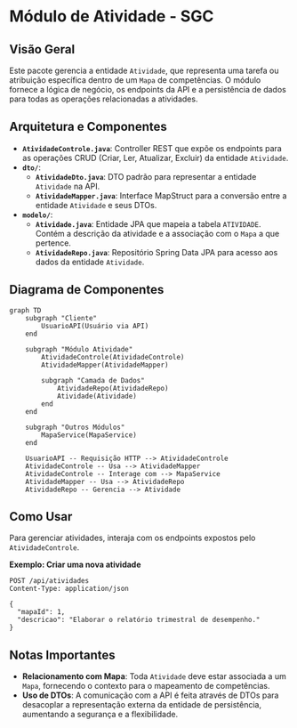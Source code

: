 # Módulo de Atividade - SGC

## Visão Geral
Este pacote gerencia a entidade `Atividade`, que representa uma tarefa ou atribuição específica dentro de um `Mapa` de competências. O módulo fornece a lógica de negócio, os endpoints da API e a persistência de dados para todas as operações relacionadas a atividades.

## Arquitetura e Componentes

- **`AtividadeControle.java`**: Controller REST que expõe os endpoints para as operações CRUD (Criar, Ler, Atualizar, Excluir) da entidade `Atividade`.
- **`dto/`**:
  - **`AtividadeDto.java`**: DTO padrão para representar a entidade `Atividade` na API.
  - **`AtividadeMapper.java`**: Interface MapStruct para a conversão entre a entidade `Atividade` e seus DTOs.
- **`modelo/`**:
  - **`Atividade.java`**: Entidade JPA que mapeia a tabela `ATIVIDADE`. Contém a descrição da atividade e a associação com o `Mapa` a que pertence.
  - **`AtividadeRepo.java`**: Repositório Spring Data JPA para acesso aos dados da entidade `Atividade`.

## Diagrama de Componentes
```mermaid
graph TD
    subgraph "Cliente"
        UsuarioAPI(Usuário via API)
    end

    subgraph "Módulo Atividade"
        AtividadeControle(AtividadeControle)
        AtividadeMapper(AtividadeMapper)

        subgraph "Camada de Dados"
            AtividadeRepo(AtividadeRepo)
            Atividade(Atividade)
        end
    end

    subgraph "Outros Módulos"
        MapaService(MapaService)
    end

    UsuarioAPI -- Requisição HTTP --> AtividadeControle
    AtividadeControle -- Usa --> AtividadeMapper
    AtividadeControle -- Interage com --> MapaService
    AtividadeMapper -- Usa --> AtividadeRepo
    AtividadeRepo -- Gerencia --> Atividade
```

## Como Usar
Para gerenciar atividades, interaja com os endpoints expostos pelo `AtividadeControle`.

**Exemplo: Criar uma nova atividade**
```http
POST /api/atividades
Content-Type: application/json

{
  "mapaId": 1,
  "descricao": "Elaborar o relatório trimestral de desempenho."
}
```

## Notas Importantes
- **Relacionamento com Mapa**: Toda `Atividade` deve estar associada a um `Mapa`, fornecendo o contexto para o mapeamento de competências.
- **Uso de DTOs**: A comunicação com a API é feita através de DTOs para desacoplar a representação externa da entidade de persistência, aumentando a segurança e a flexibilidade.
